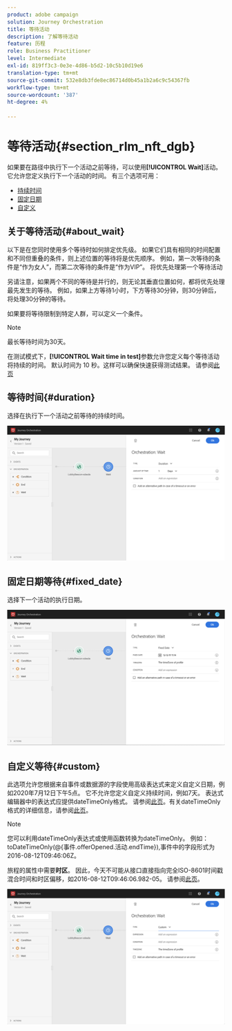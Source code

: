 ```yaml
---
product: adobe campaign
solution: Journey Orchestration
title: 等待活动
description: 了解等待活动
feature: 历程
role: Business Practitioner
level: Intermediate
exl-id: 819ff3c3-0e3e-4d86-b5d2-10c5b10d19e6
translation-type: tm+mt
source-git-commit: 532e8db3fde8ec86714d0b45a1b2a6c9c54367fb
workflow-type: tm+mt
source-wordcount: '387'
ht-degree: 4%

---
```


# 等待活动{#section_rlm_nft_dgb}

如果要在路径中执行下一个活动之前等待，可以使用&#x200B;**[!UICONTROL Wait]**&#x200B;活动。 它允许您定义执行下一个活动的时间。 有三个选项可用：

* [持续时间](#duration)
* [固定日期](#fixed_date)
* [自定义](#custom)

<!--* [Email send time optimization](#email_send_time_optimization)-->

## 关于等待活动{#about_wait}

以下是在您同时使用多个等待时如何排定优先级。 如果它们具有相同的时间配置和不同但重叠的条件，则上述位置的等待将是优先顺序。 例如，第一次等待的条件是“作为女人”，而第二次等待的条件是“作为VIP”。 将优先处理第一个等待活动

另请注意，如果两个不同的等待是并行的，则无论其垂直位置如何，都将优先处理最先发生的等待。 例如，如果上方等待1小时，下方等待30分钟，则30分钟后，将处理30分钟的等待。

如果要将等待限制到特定人群，可以定义一个条件。

>[!NOTE]
>
>最长等待时间为30天。
>
>在测试模式下，**[!UICONTROL Wait time in test]**&#x200B;参数允许您定义每个等待活动将持续的时间。 默认时间为 10 秒。这样可以确保快速获得测试结果。 请参阅[此页](../building-journeys/testing-the-journey.md)

## 等待时间{#duration}

选择在执行下一个活动之前等待的持续时间。

![](../assets/journey55.png)

## 固定日期等待{#fixed_date}

选择下一个活动的执行日期。

![](../assets/journey56.png)

## 自定义等待{#custom}

此选项允许您根据来自事件或数据源的字段使用高级表达式来定义自定义日期，例如2020年7月12日下午5点。 它不允许您定义自定义持续时间，例如7天。 表达式编辑器中的表达式应提供dateTimeOnly格式。 请参阅[此页](../expression/expressionadvanced.md)。有关dateTimeOnly格式的详细信息，请参阅[此页](../expression/data-types.md)。

>[!NOTE]
>
>您可以利用dateTimeOnly表达式或使用函数转换为dateTimeOnly。 例如：toDateTimeOnly(@{事件.offerOpened.活动.endTime}),事件中的字段形式为2016-08-12T09:46:06Z。
>
>旅程的属性中需要&#x200B;**时区**。 因此，今天不可能从接口直接指向完全ISO-8601时间戳混合时间和时区偏移，如2016-08-12T09:46:06.982-05。 请参阅[此页](../building-journeys/timezone-management.md)。

![](../assets/journey57.png)

<!--## Email send time optimization{#email_send_time_optimization}

>[!CAUTION]
>
>The email send time optimization capability is only available to customers who use the [Adobe Experience Platform Data Connector](https://docs.adobe.com/content/help/en/campaign-standard/using/developing/mapping-campaign-and-aep-data/aep-about-data-connector.html).

This type of wait uses a score calculated in the Adobe Experience Platform. The score calculates the propensity to click or open an email in the future based on past behavior. Note that the algorithm calculating the score needs a certain amount of data to work. As a result, when it does not have enough data, the default wait time will apply. At publication time, you’ll be notified that the default time applies.

>[!NOTE]
>
>The first event of your journey must have a namespace.
>
>This capability is only available after an **[!UICONTROL Email]** activity. You need to have Adobe Campaign Standard.

1. In the **[!UICONTROL Amount of time]** field, define the number of hours to consider to optimize email sending.
1. In the **[!UICONTROL Optimization type]** field, choose if the optimization should increase clicks or opens.
1. In the **[!UICONTROL Default time]** field, define the default time to wait if the predictive send time score is not available.

    >[!NOTE]
    >
    >Note that the send time score can be unavailable because there is not enough data to perform the calculation. In this case, you will be informed, at publication time, that the default time applies.

![](../assets/journey57bis.png)-->

